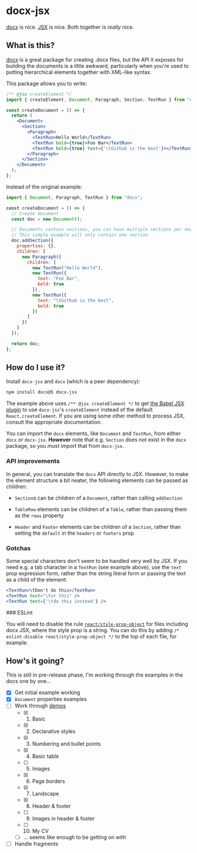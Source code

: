 # docx-jsx

[docx] is nice. [JSX] is nice. Both together is _really_ nice.

## What is this?

[docx] is a great package for creating .docx files, but the API it exposes for
building the documents is a little awkward, particularly when you're used to
putting hierarchical elements together with XML-like syntax.

This package allows you to write:

```jsx
/** @jsx createElement */
import { createElement, Document, Paragraph, Section, TextRun } from "docx-jsx";

const createDocument = () => {
  return (
    <Document>
      <Section>
        <Paragraph>
          <TextRun>Hello World</TextRun>
          <TextRun bold={true}>Foo Bar</TextRun>
          <TextRun bold={true} text={'\tGithub is the best'}></TextRun>
        </Paragraph>
      </Section>
    </Document>
  );
};
```

Instead of the original example:

```javascript
import { Document, Paragraph, TextRun } from "docx";

const createDocument = () => {
  // Create document
  const doc = new Document();

  // Documents contain sections, you can have multiple sections per document, go here to learn more about sections
  // This simple example will only contain one section
  doc.addSection({
    properties: {},
    children: [
      new Paragraph({
        children: [
          new TextRun("Hello World"),
          new TextRun({
            text: "Foo Bar",
            bold: true
          }),
          new TextRun({
            text: "\tGithub is the best",
            bold: true
          })
        ]
      })
    ]
  });

  return doc;
};
```

## How do I use it?

Install `docx-jsx` and `docx` (which is a peer dependency):

```sh
npm install docx@5 docx-jsx
```

The example above uses `/** @jsx createElement */` to get [the Babel JSX plugin]
to use `docx-jsx`'s `createElement` instead of the default
`React.createElement`. If you are using some other method to process JSX,
consult the appropriate documentation.

You can import the `docx` elements, like `Document` and `TextRun`, from either
`docx` _or_ `docx-jsx`. **However** note that e.g. `Section` does not exist in
the `docx` package, so you _must_ import that from `docx-jsx`.

### API improvements

In general, you can translate the `docx` API directly to JSX. However, to make
the element structure a bit neater, the following elements can be passed as
children:

- `Section`s can be children of a `Document`, rather than calling `addSection`

- `TableRow` elements can be children of a `Table`, rather than passing them as
  the `rows` property

- `Header` and `Footer` elements can be children of a `Section`, rather than
  setting the `default` in the `headers` or `footers` prop

### Gotchas

Some special characters don't seem to be handled very well by JSX. If you need
e.g. a tab character in a `TextRun` (see example above), use the `text` prop
expression form, rather than the string literal form or passing the text as a
child of the element:

```jsx
<TextRun>\tDon't do this</TextRun>
<TextRun text="\tor this" />
<TextRun text={'\tdo this instead'} />
```

### ESLint

You will need to disable the rule [`react/style-prop-object`][1] for files
including docx JSX, where the style prop is a string. You can do this by adding
`/* eslint-disable react/style-prop-object */` to the top of each file, for
example.

## How's it going?

This is still in pre-release phase, I'm working through the examples in the docs
one by one...

- [x] Get initial example working
- [x] `Document` properties examples
- [ ] Work through [demos]
  - [x] 1. Basic
  - [x] 2. Declarative styles
  - [x] 3. Numbering and bullet points
  - [x] 4. Basic table
  - [ ] 5. Images
  - [x] 6. Page borders
  - [x] 7. Landscape
  - [x] 8. Header & footer
  - [ ] 9. Images in header & footer
  - [ ] 10. My CV
  - [ ] ... seems like enough to be getting on with
- [ ] Handle fragments

[1]:
  https://github.com/yannickcr/eslint-plugin-react/blob/HEAD/docs/rules/style-prop-object.md
[demos]: https://github.com/dolanmiu/docx/blob/master/demo
[docx]: https://docx.js.org/#/
[jsx]: https://reactjs.org/docs/introducing-jsx.html
[the babel jsx plugin]:
  https://babeljs.io/docs/en/babel-plugin-transform-react-jsx
